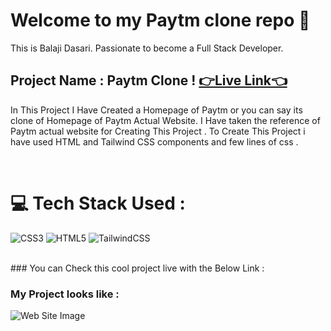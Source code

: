 # Welcome to my Paytm clone repo 👋

This is Balaji Dasari. Passionate to become a Full Stack Developer.

## Project Name : **Paytm Clone !**  [👉Live Link👈](https://git-baahubali.github.io/Paytm-Replica/)


In This Project I Have Created a Homepage of Paytm or you can say its clone of Homepage of Paytm Actual Website. I Have taken the reference of Paytm actual website for Creating This Project . To Create This Project i have used HTML and Tailwind CSS components and few lines of css .

</br>

# 💻 Tech Stack Used  :

![CSS3](https://img.shields.io/badge/css3-%231572B6.svg?style=for-the-badge&logo=css3&logoColor=white) ![HTML5](https://img.shields.io/badge/html5-%23E34F26.svg?style=for-the-badge&logo=html5&logoColor=white) ![TailwindCSS](https://img.shields.io/badge/tailwindcss-%2338B2AC.svg?style=for-the-badge&logo=tailwind-css&logoColor=white)

</br>
### You can Check this cool project live with the  Below Link :


### My Project looks like :

![Web Site Image](./Assets/screencapture-paytm-replica-vercel-app-2022-09-21-00_10_46.png)
